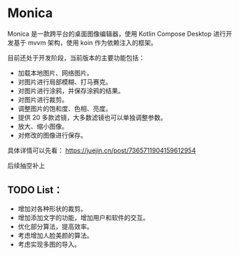# Monica
Monica 是一款跨平台的桌面图像编辑器，使用 Kotlin Compose Desktop 进行开发基于 mvvm 架构，使用 koin 作为依赖注入的框架。

目前还处于开发阶段，当前版本的主要功能包括：

* 加载本地图片、网络图片。
* 对图片进行局部模糊、打马赛克。
* 对图片进行涂鸦，并保存涂鸦的结果。
* 对图片进行裁剪。
* 调整图片的饱和度、色相、亮度。
* 提供 20 多款滤镜，大多数滤镜也可以单独调整参数。
* 放大、缩小图像。
* 对修改的图像进行保存。

具体详情可以先看：
https://juejin.cn/post/7365711904159612954

后续抽空补上


## TODO List：

* 增加对各种形状的裁剪。
* 增加添加文字的功能，增加用户和软件的交互。
* 优化部分算法，提高效率。
* 考虑增加人脸美颜的算法。
* 考虑实现多图的导入。